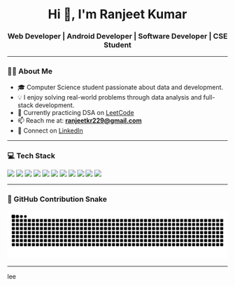 <h1 align="center">Hi 👋, I'm Ranjeet Kumar</h1>
<h3 align="center">Web Developer | Android Developer | Software Developer | CSE Student</h3>

---

### 🧑‍💻 About Me

- 🎓 Computer Science student passionate about data and development.
- 💡 I enjoy solving real-world problems through data analysis and full-stack development.
- 🧠 Currently practicing DSA on [LeetCode](https://leetcode.com/u/kiranjeetkr80/)
- 📫 Reach me at: **ranjeetkr229@gmail.com**
- 🔗 Connect on [LinkedIn](https://www.linkedin.com/in/ranjeet-kumar-1a5877336)

---

### 💻 Tech Stack

<p align="left">
  <img src="https://img.shields.io/badge/C++-00599C?style=for-the-badge&logo=c%2B%2B&logoColor=white"/>
  <img src="https://img.shields.io/badge/C-000000?style=for-the-badge&logo=c&logoColor=white"/>
  <img src="https://img.shields.io/badge/Java-ED8B00?style=for-the-badge&logo=java&logoColor=white"/>
  <img src="https://img.shields.io/badge/Kotlin-7F52FF?style=for-the-badge&logo=kotlin&logoColor=white"/>
  <img src="https://img.shields.io/badge/Flutter-02569B?style=for-the-badge&logo=flutter&logoColor=white"/>
  <img src="https://img.shields.io/badge/JavaScript-F7DF1E?style=for-the-badge&logo=javascript&logoColor=black"/>
  <img src="https://img.shields.io/badge/Node.js-339933?style=for-the-badge&logo=node.js&logoColor=white"/>
  <img src="https://img.shields.io/badge/React-61DAFB?style=for-the-badge&logo=react&logoColor=black"/>
  <img src="https://img.shields.io/badge/HTML5-E34F26?style=for-the-badge&logo=html5&logoColor=white"/>
  <img src="https://img.shields.io/badge/SQL-336791?style=for-the-badge&logo=postgresql&logoColor=white"/>
  <img src="https://img.shields.io/badge/DBMS-003B57?style=for-the-badge&logo=mysql&logoColor=white"/>
</p>

---

### 🐍 GitHub Contribution Snake

![snake gif](https://github.com/Swarna2102/Swarna2102/blob/output/github-snake-dark.svg)

---
lee
